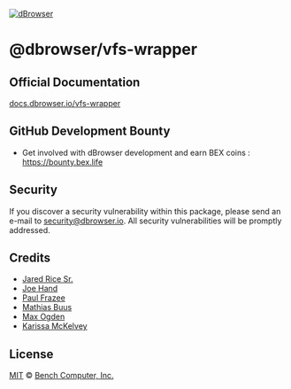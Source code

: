 [![dBrowser](https://raw.githubusercontent.com/DistributedWeb/dweb-design/master/repo-headers/dbrowser-repo-header.png)](https://dbrowser.io)<br>

# @dbrowser/vfs-wrapper

## Official Documentation
[docs.dbrowser.io/vfs-wrapper](http://docs.dbrowser.io/vfs-wrapper)

## GitHub Development Bounty

- Get involved with dBrowser development and earn BEX coins : https://bounty.bex.life

## Security

If you discover a security vulnerability within this package, please send an e-mail to security@dbrowser.io. All security vulnerabilities will be promptly addressed.

## Credits

- [Jared Rice Sr.](https://github.com/jaredricesr)
- [Joe Hand](https://github.com/joehand)
- [Paul Frazee](https://github.com/pfrazee)
- [Mathias Buus](https://github.com/mafintosh)
- [Max Ogden](https://github.com/maxogden)
- [Karissa McKelvey](https://github.com/karissa)

## License

[MIT](LICENSE.md) © [Bench Computer, Inc.](https://benchx.io)
